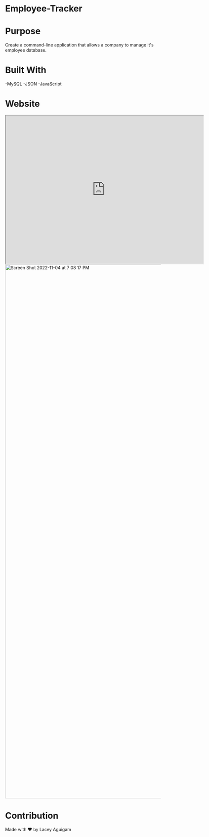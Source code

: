 # Employee-Tracker

# Purpose
Create a command-line application that allows a company to manage it's employee database.

# Built With

-MySQL
-JSON
-JavaScript

# Website

<iframe src="https://drive.google.com/file/d/1Wzvv_VKzjFPfNORLaXy8ZPxLHrhvFLDN/preview" width="640" height="480"> Screen Recording</iframe>

<img width="1728" alt="Screen Shot 2022-11-04 at 7 08 17 PM" src="https://user-images.githubusercontent.com/105749016/200096462-7aadf21d-0445-4452-8a94-e4148b3aef5d.png">


# Contribution 

Made with ❤️ by Lacey Aguigam
